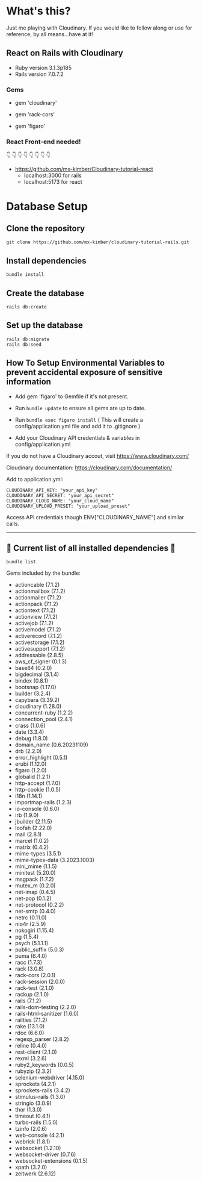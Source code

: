 # What's this?
Just me playing with Cloudinary. If you would like to follow along or use for reference, by all means...have at it!

## React on Rails with Cloudinary 

- Ruby version 3.1.3p185
- Rails version 7.0.7.2

### Gems

- gem 'cloudinary'

- gem 'rack-cors'

- gem 'figaro'
  
### React Front-end needed! 
 👇 👇 👇 👇 👇 👇 👇 👇 
 - https://github.com/mx-kimber/Cloudinary-tutorial-react
    * localhost:3000 for rails
   * localhost:5173 for react

# Database Setup

## Clone the repository
```
git clone https://github.com/mx-kimber/cloudinary-tutorial-rails.git
```
## Install dependencies 
```
bundle install
```
## Create the database
```
rails db:create
```

## Set up the database

```
rails db:migrate
rails db:seed 
```

## How To Setup Environmental Variables to prevent accidental exposure of sensitive information 

* Add gem 'figaro' to Gemfile if it's not present. 

* Run ``` bundle update ``` to ensure all gems are up to date.

* Run ``` bundle exec figaro install ```  ( This will create a config/application.yml file and add it to .gitignore )

* Add your Cloudinary API credentials & variables in config/application.yml
  
If you do not have a Cloudinary accout, visit https://www.cloudinary.com/

Cloudinary documentation: https://cloudinary.com/documentation/

Add to application.yml:
```
CLOUDINARY_API_KEY: "your_api_key"
CLOUDINARY_API_SECRET: "your_api_secret"
CLOUDINARY_CLOUD_NAME: "your_cloud_name"
CLOUDINARY_UPLOAD_PRESET: "your_upload_preset"
```

Access API credentials though ENV["CLOUDINARY_NAME"] and similar calls.

---





## 💎 Current list of all installed dependencies 💎
```
bundle list
```

Gems included by the bundle:
  * actioncable (7.1.2)
  * actionmailbox (7.1.2)
  * actionmailer (7.1.2)
  * actionpack (7.1.2)
  * actiontext (7.1.2)
  * actionview (7.1.2)
  * activejob (7.1.2)
  * activemodel (7.1.2)
  * activerecord (7.1.2)
  * activestorage (7.1.2)
  * activesupport (7.1.2)
  * addressable (2.8.5)
  * aws_cf_signer (0.1.3)
  * base64 (0.2.0)
  * bigdecimal (3.1.4)
  * bindex (0.8.1)
  * bootsnap (1.17.0)
  * builder (3.2.4)
  * capybara (3.39.2)
  * cloudinary (1.28.0)
  * concurrent-ruby (1.2.2)
  * connection_pool (2.4.1)
  * crass (1.0.6)
  * date (3.3.4)
  * debug (1.8.0)
  * domain_name (0.6.20231109)
  * drb (2.2.0)
  * error_highlight (0.5.1)
  * erubi (1.12.0)
  * figaro (1.2.0)
  * globalid (1.2.1)
  * http-accept (1.7.0)
  * http-cookie (1.0.5)
  * i18n (1.14.1)
  * importmap-rails (1.2.3)
  * io-console (0.6.0)
  * irb (1.9.0)
  * jbuilder (2.11.5)
  * loofah (2.22.0)
  * mail (2.8.1)
  * marcel (1.0.2)
  * matrix (0.4.2)
  * mime-types (3.5.1)
  * mime-types-data (3.2023.1003)
  * mini_mime (1.1.5)
  * minitest (5.20.0)
  * msgpack (1.7.2)
  * mutex_m (0.2.0)
  * net-imap (0.4.5)
  * net-pop (0.1.2)
  * net-protocol (0.2.2)
  * net-smtp (0.4.0)
  * netrc (0.11.0)
  * nio4r (2.5.9)
  * nokogiri (1.15.4)
  * pg (1.5.4)
  * psych (5.1.1.1)
  * public_suffix (5.0.3)
  * puma (6.4.0)
  * racc (1.7.3)
  * rack (3.0.8)
  * rack-cors (2.0.1)
  * rack-session (2.0.0)
  * rack-test (2.1.0)
  * rackup (2.1.0)
  * rails (7.1.2)
  * rails-dom-testing (2.2.0)
  * rails-html-sanitizer (1.6.0)
  * railties (7.1.2)
  * rake (13.1.0)
  * rdoc (6.6.0)
  * regexp_parser (2.8.2)
  * reline (0.4.0)
  * rest-client (2.1.0)
  * rexml (3.2.6)
  * ruby2_keywords (0.0.5)
  * rubyzip (2.3.2)
  * selenium-webdriver (4.15.0)
  * sprockets (4.2.1)
  * sprockets-rails (3.4.2)
  * stimulus-rails (1.3.0)
  * stringio (3.0.9)
  * thor (1.3.0)
  * timeout (0.4.1)
  * turbo-rails (1.5.0)
  * tzinfo (2.0.6)
  * web-console (4.2.1)
  * webrick (1.8.1)
  * websocket (1.2.10)
  * websocket-driver (0.7.6)
  * websocket-extensions (0.1.5)
  * xpath (3.2.0)
  * zeitwerk (2.6.12)
